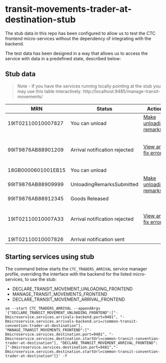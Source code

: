 
# transit-movements-trader-at-destination-stub

The stub data in this repo has been configured to allow us to test the CTC frontend micro-services without the dependency of integrating with the backend.

The test data has been designed in a way that allows us to access the service with data in a predefined state, described below:

## Stub data

> Note - If you have the services running locally pointing at the stub you may use this table interactively.
> http://localhost:9485/manage-transit-movements/


| MRN                | Status                        | Action                                                                                                            | Notes                          |
|--------------------|-------------------------------|-------------------------------------------------------------------------------------------------------------------|--------------------------------|
| 19IT02110010007827 | You can unload                | [Make unloading remarks](http://localhost:9488/common-transit-convention-unloading-arrival/2/unloading-guidance) | With seals                     |
| 99IT9876AB88901209 | Arrival notification rejected | [View and fix errors](http://localhost:9483/common-transit-convention-trader-arrival/3/arrival-rejection)         | Duplicate MRN (Error Code: 91) |
| 18GB0000601001EB15 | You can unload                |                                                                                                                   |                                |
| 99IT9876AB88909999 | UnloadingRemarksSubmitted     | [Make unloading remarks](http://localhost:9488/common-transit-convention-unloading-arrival/5/unloading-guidance)  | Without seals                  |
| 99IT9876AB88912345 | Goods Released                |                                                                                                                   |                                |
| 19IT02110010007A33 | Arrival notification rejected | [View and fix errors](http://localhost:9483/common-transit-convention-trader-arrival/7/arrival-rejection)         | Generic error (Error Code: 12) |
| 19IT02110010007826 | Arrival notification sent     |                                                                                                                   |                                |

## Starting services using stub

The command below starts the `CTC_TRADERS_ARRIVAL` service manager profile, overriding the interface with the backend for the listed micro-services, to use the stub:

- DECLARE_TRANSIT_MOVEMENT_UNLOADING_FRONTEND
- MANAGE_TRANSIT_MOVEMENTS_FRONTEND
- DECLARE_TRANSIT_MOVEMENT_ARRIVAL_FRONTEND


`sm --start CTC_TRADERS_ARRIVAL --appendArgs '{"DECLARE_TRANSIT_MOVEMENT_UNLOADING_FRONTEND":["-Dmicroservice.services.arrivals-backend.port=9481", "-Dmicroservice.services.arrivals-backend.uri=/common-transit-convention-trader-at-destination"], "MANAGE_TRANSIT_MOVEMENTS_FRONTEND":["-Dmicroservice.services.destination.port=9481", "-Dmicroservice.services.destination.startUrl=common-transit-convention-trader-at-destination"], "DECLARE_TRANSIT_MOVEMENT_ARRIVAL_FRONTEND":["-Dmicroservice.services.destination.port=9481","-Dmicroservice.services.destination.startUrl=common-transit-convention-trader-at-destination"]}' -f`
